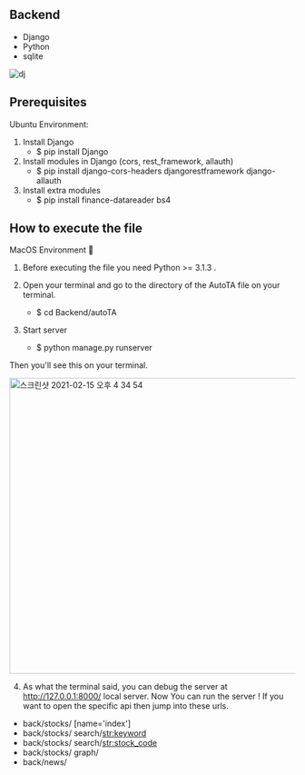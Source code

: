 ## Backend

-   Django
-   Python
-   sqlite

![dj](https://user-images.githubusercontent.com/41604678/107917985-3342b580-6fac-11eb-8364-c297b10d98e5.png)

## Prerequisites

Ubuntu Environment:

1. Install Django
    - $ pip install Django
2. Install modules in Django
   (cors, rest_framework, allauth)
    - $ pip install django-cors-headers djangorestframework django-allauth
3. Install extra modules
    - $ pip install finance-datareader bs4

## How to execute the file

MacOS Environment :apple:

1. Before executing the file you need Python >= 3.1.3 .

2. Open your terminal and go to the directory of the AutoTA file on your terminal.

    - $ cd Backend/autoTA

3. Start server
    - $ python manage.py runserver

Then you'll see this on your terminal.

<img width="521" alt="스크린샷 2021-02-15 오후 4 34 54" src="https://user-images.githubusercontent.com/41604678/107917790-d8a95980-6fab-11eb-828b-2c363e035db4.png">

4. As what the terminal said, you can debug the server at http://127.0.0.1:8000/ local server.
   Now You can run the server ! If you want to open the specific api then jump into these urls.

-   back/stocks/ [name='index']
-   back/stocks/ search/<str:keyword>
-   back/stocks/ search/<str:stock_code>
-   back/stocks/ graph/
-   back/news/
